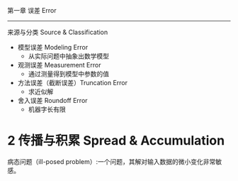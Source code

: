 
第一章 误差 Error
____

来源与分类 Source & Classification
- 模型误差 Modeling Error
  - 从实际问题中抽象出数学模型
- 观测误差 Measurement Error
  - 通过测量得到模型中参数的值
- 方法误差（截断误差）Truncation Error
  - 求近似解
- 舍入误差 Roundoff Error
  - 机器字长有限

# 2 传播与积累 Spread & Accumulation
病态问题（ill-posed problem）:一个问题，其解对输入数据的微小变化非常敏感。


